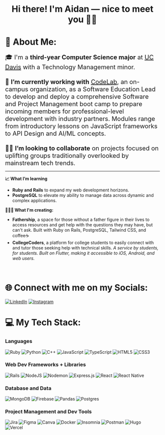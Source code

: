 # <p align="center">Hi there! I'm Aidan — nice to meet you 👋🏻</p>
# 💫 About Me:

<span style="font-size:20px">🎓 I'm a **third-year Computer Science major** at <a href="https://cs.ucdavis.edu/">UC Davis</a> with a Technology Management minor.
<br><br>🚀 **I’m currently working with** <a href="https://www.codelabdavis.com/">CodeLab</a>, an on-campus organization, as a Software Education Lead to develop and deploy a comprehensive Software and Project Management boot camp to prepare incoming members for professional-level development with industry partners. Modules range from introductory lessons on JavaScript frameworks to API Design and AI/ML concepts.
<br><br>🤝🏻 **I’m looking to collaborate** on projects focused on uplifting groups traditionally overlooked by mainstream tech trends.
<hr>
<b>📈 What I’m learning</b>
<ul>
  <li><b>Ruby and Rails</b> to expand my web development horizons.</li>
  <li><b>PostgreSQL</b> to elevate my ability to manage data across dynamic and complex applications.</li>
</ul>
<b>👨🏻‍🍳 What I'm creating:</b>
<ul>
  <li><!--🫂--> <b>Fathership</b>, a space for those without a father figure in their lives to access resources and get help with the questions they may have, but can't ask. Built with Ruby on Rails, PostgreSQL, Tailwind CSS, and coffee☕</li>
  <li><!--👨‍💻👩‍💻--><b>CollegeCoders</b>, a platform for college students to easily connect with and tutor those seeking help with technical skills. <em>A service by students, for students. Built on Flutter, making it accessible to iOS, Android, and web users.</em></li>
</ul>
<br></span>


# 🌐 Connect with me on my Socials:

[![LinkedIn](https://img.shields.io/badge/LinkedIn-%230077B5.svg?logo=linkedin&logoColor=white)](https://linkedin.com/in/https://www.linkedin.com/in/aidan-devaney/)
[![Instagram](https://img.shields.io/badge/Instagram-%23E4405F.svg?logo=Instagram&logoColor=white)](https://instagram.com/aidann.dev) 

# 💻 My Tech Stack:

### Languages
![Ruby](https://img.shields.io/badge/ruby-%23CC342D.svg?style=for-the-badge&logo=ruby&logoColor=white)
![Python](https://img.shields.io/badge/python-3670A0?style=for-the-badge&logo=python&logoColor=ffdd54)
![C++](https://img.shields.io/badge/c++-%2300599C.svg?style=for-the-badge&logo=c%2B%2B&logoColor=white) 
![JavaScript](https://img.shields.io/badge/javascript-%23323330.svg?style=for-the-badge&logo=javascript&logoColor=%23F7DF1E) 
![TypeScript](https://img.shields.io/badge/typescript-%23007ACC.svg?style=for-the-badge&logo=typescript&logoColor=white) 
![HTML5](https://img.shields.io/badge/html5-%23E34F26.svg?style=for-the-badge&logo=html5&logoColor=white) 
![CSS3](https://img.shields.io/badge/css3-%231572B6.svg?style=for-the-badge&logo=css3&logoColor=white) 

### Web Dev Frameworks + Libraries
![Rails](https://img.shields.io/badge/rails-%23CC0000.svg?style=for-the-badge&logo=ruby-on-rails&logoColor=white) 
![NodeJS](https://img.shields.io/badge/node.js-6DA55F?style=for-the-badge&logo=node.js&logoColor=white) 
![Nodemon](https://img.shields.io/badge/NODEMON-%23323330.svg?style=for-the-badge&logo=nodemon&logoColor=%BBDEAD) 
![Express.js](https://img.shields.io/badge/express.js-%23404d59.svg?style=for-the-badge&logo=express&logoColor=%2361DAFB) 
![React](https://img.shields.io/badge/react-%2320232a.svg?style=for-the-badge&logo=react&logoColor=%2361DAFB) 
![React Native](https://img.shields.io/badge/react_native-%2320232a.svg?style=for-the-badge&logo=react&logoColor=%2361DAFB) 

### Database and Data
![MongoDB](https://img.shields.io/badge/MongoDB-%234ea94b.svg?style=for-the-badge&logo=mongodb&logoColor=white) 
![Firebase](https://img.shields.io/badge/Firebase-039BE5?style=for-the-badge&logo=Firebase&logoColor=white) 
![Pandas](https://img.shields.io/badge/pandas-%23150458.svg?style=for-the-badge&logo=pandas&logoColor=white)
![Postgres](https://img.shields.io/badge/postgres-%23316192.svg?style=for-the-badge&logo=postgresql&logoColor=white)

### Project Management and Dev Tools
![Jira](https://img.shields.io/badge/jira-%230A0FFF.svg?style=for-the-badge&logo=jira&logoColor=white)
![Figma](https://img.shields.io/badge/figma-%23F24E1E.svg?style=for-the-badge&logo=figma&logoColor=white) 
![Canva](https://img.shields.io/badge/Canva-%2300C4CC.svg?style=for-the-badge&logo=Canva&logoColor=white) 
![Docker](https://img.shields.io/badge/docker-%230db7ed.svg?style=for-the-badge&logo=docker&logoColor=white) 
![Insomnia](https://img.shields.io/badge/Insomnia-black?style=for-the-badge&logo=insomnia&logoColor=5849BE) 
![Postman](https://img.shields.io/badge/Postman-FF6C37?style=for-the-badge&logo=postman&logoColor=white) 
![Hugo](https://img.shields.io/badge/Hugo-black.svg?style=for-the-badge&logo=Hugo) 
![Vercel](https://img.shields.io/badge/vercel-%23000000.svg?style=for-the-badge&logo=vercel&logoColor=white)
<!--
# 📊 Some GitHub Stats:
</br><p align="center">
![](https://github-readme-stats.vercel.app/api?username=aidandevv&theme=prussian&hide_border=false&include_all_commits=true&count_private=true)</br>
![](https://github-readme-streak-stats.herokuapp.com/?user=aidandevv&theme=prussian&hide_border=false)<br/>
![](https://github-readme-stats.vercel.app/api/top-langs/?username=aidandevv&theme=prussian&hide_border=false&include_all_commits=true&count_private=true&layout=compact)
</p>
-->

